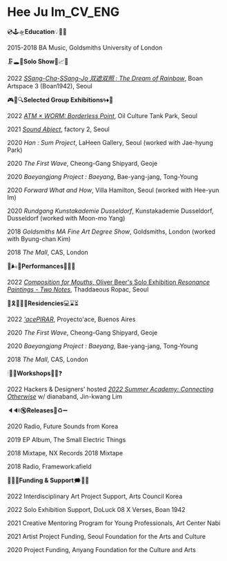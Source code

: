 # Hee Ju Im_CV_ENG



💿🕹🛸**Education**💡🍼📀

2015-2018 BA Music, Goldsmiths University of London




🗜🕳🌈**Solo Show**🚨📈🌋

2022 [*SSang-Cha-SSang-Jo 双遮双照 : The Dream of Rainbow*](http://www.boan1942.com/calendar/doluck08_exhibition/), Boan Artspace 3 (Boan1942), Seoul 




🎮🔗🔍**Selected Group Exhibitions**🌀♦️🔌

2022 [*ATM × WORM: Borderless Point*]([https://www.audio-trading-manual.kr/index.html](http://www.audio-trading-manual.kr/participant.html)), Oil Culture Tank Park, Seoul

2021 [*Sound Abject*](https://factory2.kr/SoundAbject), factory 2, Seoul

2020 *Han : Sum Project*, LaHeen Gallery, Seoul (worked with Jae-hyung Park)

2020 *The First Wave*, Cheong-Gang Shipyard, Geoje

2020 *Baeyangjang Project : Baeyang*, Bae-yang-jang, Tong-Young

2020 *Forward What and How*, Villa Hamilton, Seoul (worked with Hee-yun Im)

2020 *Rundgang Kunstakademie Dusseldorf*, Kunstakademie Dusseldorf, Dusseldorf (worked with Moon-mo Yang)

2018 *Goldsmiths MA Fine Art Degree Show*, Goldsmiths, London (worked with Byung-chan Kim)

2018 *The Mall*, CAS, London





👅🌬🥫**Performances**🍚🥢🎲

2022 [*Composition for Mouths*, Oliver Beer's Solo Exhibition *Resonance Paintings - Two Notes*](https://ropac.net/ko/exhibitions/621-oliver-beer-resonance-paintings-two-notes/), Thaddaeous Ropac, Seoul




🎫🎗🧘🏻‍♀️**Residencies**💻⌛️⏳

2022 [*'acePIRAR*](https://www.proyectoace.org/en/artistas/hee-ju-im-2/), Proyecto'ace, Buenos Aires

2020 *The First Wave*, Cheong-Gang Shipyard, Geoje

2020 *Baeyangjang Project : Baeyang*, Bae-yang-jang, Tong-Young

2018 *The Mall*, CAS, London




🕯🚽🎀**Workshops**📮💝❓

2022  Hackers & Designers' hosted [*2022 Summer Academy: Connecting Otherwise*](https://hackersanddesigners.nl/s/Summer_Academy_2022) w/ dianaband, Jin-kwang Lim




🔈🔊🔇**Releases**💠♻️➖

2020 Radio, Future Sounds from Korea

2019 EP Album, The Small Electric Things

2018 Mixtape, NX Records 2018 Mixtape

2018 Radio, Framework:afield




🥥🥠🥣**Funding & Support**🗯📣🍄

2022 Interdisciplinary Art Project Support, Arts Council Korea

2022 Solo Exhibition Support, DoLuck 08 X Verses, Boan 1942

2021 Creative Mentoring Program for Young Professionals, Art Center Nabi

2021 Artist Project Funding, Seoul Foundation for the Arts and Culture

2020 Project Funding, Anyang Foundation for the Culture and Arts
